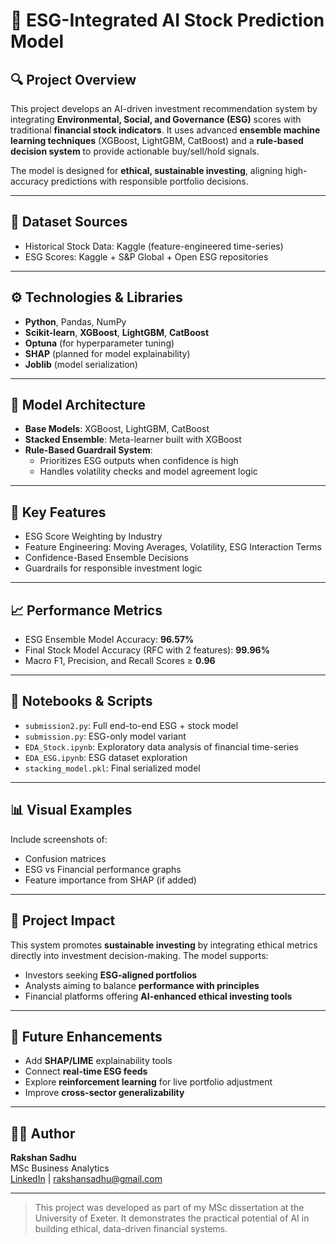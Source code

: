 
# 🧠 ESG-Integrated AI Stock Prediction Model

## 🔍 Project Overview

This project develops an AI-driven investment recommendation system by integrating **Environmental, Social, and Governance (ESG)** scores with traditional **financial stock indicators**. It uses advanced **ensemble machine learning techniques** (XGBoost, LightGBM, CatBoost) and a **rule-based decision system** to provide actionable buy/sell/hold signals.

The model is designed for **ethical, sustainable investing**, aligning high-accuracy predictions with responsible portfolio decisions.

---

## 📁 Dataset Sources

- Historical Stock Data: Kaggle (feature-engineered time-series)
- ESG Scores: Kaggle + S&P Global + Open ESG repositories

---

## ⚙️ Technologies & Libraries

- **Python**, Pandas, NumPy
- **Scikit-learn**, **XGBoost**, **LightGBM**, **CatBoost**
- **Optuna** (for hyperparameter tuning)
- **SHAP** (planned for model explainability)
- **Joblib** (model serialization)

---

## 🧠 Model Architecture

- **Base Models**: XGBoost, LightGBM, CatBoost
- **Stacked Ensemble**: Meta-learner built with XGBoost
- **Rule-Based Guardrail System**:
  - Prioritizes ESG outputs when confidence is high
  - Handles volatility checks and model agreement logic

---

## 🔬 Key Features

- ESG Score Weighting by Industry
- Feature Engineering: Moving Averages, Volatility, ESG Interaction Terms
- Confidence-Based Ensemble Decisions
- Guardrails for responsible investment logic

---

## 📈 Performance Metrics

- ESG Ensemble Model Accuracy: **96.57%**
- Final Stock Model Accuracy (RFC with 2 features): **99.96%**
- Macro F1, Precision, and Recall Scores ≥ **0.96**

---

## 🧪 Notebooks & Scripts

- `submission2.py`: Full end-to-end ESG + stock model
- `submission.py`: ESG-only model variant
- `EDA_Stock.ipynb`: Exploratory data analysis of financial time-series
- `EDA_ESG.ipynb`: ESG dataset exploration
- `stacking_model.pkl`: Final serialized model

---

## 📊 Visual Examples

Include screenshots of:
- Confusion matrices
- ESG vs Financial performance graphs
- Feature importance from SHAP (if added)

---

## 🧭 Project Impact

This system promotes **sustainable investing** by integrating ethical metrics directly into investment decision-making. The model supports:
- Investors seeking **ESG-aligned portfolios**
- Analysts aiming to balance **performance with principles**
- Financial platforms offering **AI-enhanced ethical investing tools**

---

## 🔮 Future Enhancements

- Add **SHAP/LIME** explainability tools
- Connect **real-time ESG feeds**
- Explore **reinforcement learning** for live portfolio adjustment
- Improve **cross-sector generalizability**

---

## 👨‍💻 Author

**Rakshan Sadhu**  
MSc Business Analytics  
[LinkedIn](https://linkedin.com/in/rakshan-sadhu-5726a4183) | rakshansadhu@gmail.com

---

> This project was developed as part of my MSc dissertation at the University of Exeter. It demonstrates the practical potential of AI in building ethical, data-driven financial systems.
